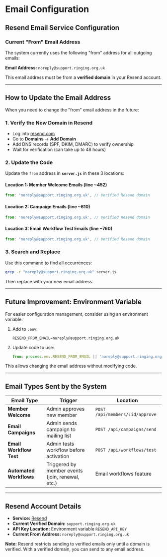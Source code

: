 # Email Configuration

## Resend Email Service Configuration

### Current "From" Email Address
The system currently uses the following "from" address for all outgoing emails:

**Email Address:** `noreply@support.ringing.org.uk`

This email address must be from a **verified domain** in your Resend account.

---

## How to Update the Email Address

When you need to change the "from" email address in the future:

### 1. Verify the New Domain in Resend
- Log into [resend.com](https://resend.com)
- Go to **Domains** → **Add Domain**
- Add DNS records (SPF, DKIM, DMARC) to verify ownership
- Wait for verification (can take up to 48 hours)

### 2. Update the Code
Update the `from` address in **`server.js`** in these 3 locations:

#### Location 1: Member Welcome Emails (line ~452)
```javascript
from: 'noreply@support.ringing.org.uk', // Verified Resend domain
```

#### Location 2: Campaign Emails (line ~610)
```javascript
from: 'noreply@support.ringing.org.uk', // Verified Resend domain
```

#### Location 3: Email Workflow Test Emails (line ~760)
```javascript
from: 'noreply@support.ringing.org.uk', // Verified Resend domain
```

### 3. Search and Replace
Use this command to find all occurrences:
```bash
grep -r "noreply@support.ringing.org.uk" server.js
```

Then replace with your new email address.

---

## Future Improvement: Environment Variable

For easier configuration management, consider using an environment variable:

1. Add to `.env`:
   ```
   RESEND_FROM_EMAIL=noreply@support.ringing.org.uk
   ```

2. Update code to use:
   ```javascript
   from: process.env.RESEND_FROM_EMAIL || 'noreply@support.ringing.org.uk',
   ```

This allows changing the email address without modifying code.

---

## Email Types Sent by the System

| Email Type | Trigger | Location |
|------------|---------|----------|
| **Member Welcome** | Admin approves new member | `POST /api/members/:id/approve` |
| **Email Campaigns** | Admin sends campaign to mailing list | `POST /api/campaigns/send` |
| **Email Workflow Test** | Admin tests workflow before activation | `POST /api/workflows/test` |
| **Automated Workflows** | Triggered by member events (join, renewal, etc.) | Email workflows feature |

---

## Resend Account Details

- **Service:** [Resend](https://resend.com)
- **Current Verified Domain:** `support.ringing.org.uk`
- **API Key Location:** Environment variable `RESEND_API_KEY`
- **Current From Address:** `noreply@support.ringing.org.uk`

**Note:** Resend restricts sending to verified emails only until a domain is verified. With a verified domain, you can send to any email address.
